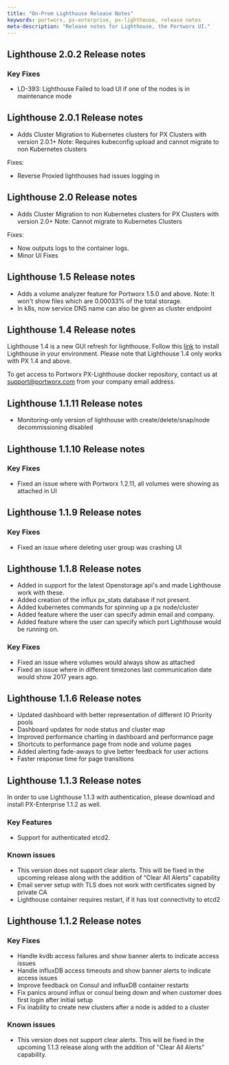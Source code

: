 ```yaml
---
title: "On-Prem Lighthouse Release Notes"
keywords: portworx, px-enterprise, px-lighthouse, release notes
meta-description: "Release notes for Lighthouse, the Portworx UI."
---
```


## Lighthouse 2.0.2 Release notes

### Key Fixes

* LD-393: Lighthouse Failed to load UI if one of the nodes is in maintenance mode

## Lighthouse 2.0.1 Release notes

* Adds Cluster Migration to Kubernetes clusters for PX Clusters with version 2.0.1+
Note: Requires kubeconfig upload and cannot migrate to non Kubernetes clusters

Fixes:
* Reverse Proxied lighthouses had issues logging in

## Lighthouse 2.0 Release notes

* Adds Cluster Migration to non Kubernetes clusters for PX Clusters with version 2.0+ 
Note: Cannot migrate to Kubernetes Clusters

Fixes:
* Now outputs logs to the container logs.
* Minor UI Fixes

## Lighthouse 1.5 Release notes

* Adds a volume analyzer feature for Portworx 1.5.0 and above. 
  Note: It won't show files which are 0.00033% of the total storage. 
* In k8s, now service DNS name can also be given as cluster endpoint 

## Lighthouse 1.4 Release notes

Lighthouse 1.4 is a new GUI refresh for lighthouse. Follow this [link](/reference/lighthouse) to install Lighthouse in your environment. Please note that Lighthouse 1.4 only works with PX 1.4 and above.

To get access to Portworx PX-Lighthouse docker repository, contact us at support@portworx.com from your company email address.

## Lighthouse 1.1.11 Release notes

* Monitoring-only version of lighthouse with create/delete/snap/node decommissioning disabled


## Lighthouse 1.1.10 Release notes

### Key Fixes

* Fixed an issue where with Portworx 1.2.11, all volumes were showing as attached in UI

## Lighthouse 1.1.9 Release notes

### Key Fixes

* Fixed an issue where deleting user group was crashing UI

## Lighthouse 1.1.8 Release notes

* Added in support for the latest Openstorage api's and made Lighthouse work with these.
* Added creation of the influx px_stats database if not present.
* Added kubernetes commands for spinning up a px node/cluster
* Added feature where the user can specify admin email and company.
* Added feature where the user can specify which port Lighthouse would be running on.

### Key Fixes

* Fixed an issue where volumes would always show as attached
* Fixed an issue where in different timezones last communication date would show 2017 years ago.

## Lighthouse 1.1.6 Release notes

* Updated dashboard with better representation of different IO Priority pools
* Dashboard updates for node status and cluster map
* Improved performance charting in dashboard and performance page
* Shortcuts to performance page from node and volume pages
* Added alerting fade-aways to give better feedback for user actions
* Faster response time for page transitions


## Lighthouse 1.1.3 Release notes

In order to use Lighthouse 1.1.3 with authentication, please download and install PX-Enterprise 1.1.2 as well. 

### Key Features

* Support for authenticated etcd2.

### Known issues

* This version does not support clear alerts. This will be fixed in the upcoming release along with the addition of “Clear All Alerts” capability
* Email server setup with TLS does not work with certificates signed by private CA
* Lighthouse container requires restart, if it has lost connectivity to etcd2

## Lighthouse 1.1.2 Release notes


### Key Fixes

* Handle kvdb access failures and show banner alerts to indicate access issues
* Handle influxDB access timeouts and show banner alerts to indicate access issues
* Improve feedback on Consul and influxDB container restarts
* Fix panics around influx or consul being down and when customer does first login after initial setup
* Fix inability to create new clusters after a node is added to a cluster

### Known issues

* This version does not support clear alerts. This will be fixed in the upcoming 1.1.3 release along with the addition of "Clear All Alerts" capability.


